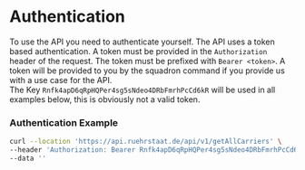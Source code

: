# Authentication

To use the API you need to authenticate yourself. The API uses a token based authentication. A token must be provided in the `Authorization` header of the request. The token must be prefixed with `Bearer <token>`. A token will be provided to you by the squadron command if you provide us with a use case for the API.<br>
The Key `Rnfk4apD6qRpHQPer4sg5sNdeo4DRbFmrhPcCd6kR` will be used in all examples below, this is obviously not a valid token.

### Authentication Example
```bash
curl --location 'https://api.ruehrstaat.de/api/v1/getAllCarriers' \
--header 'Authorization: Bearer Rnfk4apD6qRpHQPer4sg5sNdeo4DRbFmrhPcCd6kR' \
--data ''
```

